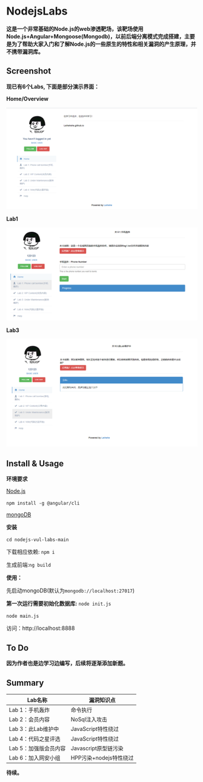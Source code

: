 # NodejsLabs

**这是一个非常基础的Node.js的web渗透靶场，该靶场使用Node.js+Angular+Mongoose(Mongodb)，以前后端分离模式完成搭建，主要是为了帮助大家入门和了解Node.js的一些原生的特性和相关漏洞的产生原理，并不携带漏洞库。**

## Screenshot

**现已有6个Labs, 下面是部分演示界面：**

**Home/Overview**

![screenshot1](./image/screenshot1.png)

 **Lab1**

![screenshot2](./image/screenshot2.png)

**Lab3**

![screenshot2](./image/screenshot3.png)

## Install & Usage

**环境要求**

[Node.js](https://nodejs.org/en/download/)

`npm install -g @angular/cli`

[mongoDB](https://docs.mongodb.com/manual/administration/install-community/)

**安装**

`cd nodejs-vul-labs-main`

下载相应依赖: `npm i`

生成前端:`ng build` 

**使用：**

先启动mongoDB(默认为`mongodb://localhost:27017`)

**第一次运行需要初始化数据库:** `node init.js`

`node main.js`

访问：http://localhost:8888

## To Do

**因为作者也是边学习边编写，后续将逐渐添加新题。**

## Summary

| Lab名称               | 漏洞知识点             |
| --------------------- | ---------------------- |
| Lab 1：手机轰炸       | 命令执行               |
| Lab 2：会员内容       | NoSql注入攻击          |
| Lab 3：此Lab维护中    | JavaScript特性绕过     |
| Lab 4：代码之星评选   | JavaScript特性绕过     |
| Lab 5：加强版会员内容 | Javascript原型链污染   |
| Lab 6：加入网安小组   | HPP污染+nodejs特性绕过 |

**待续。**

